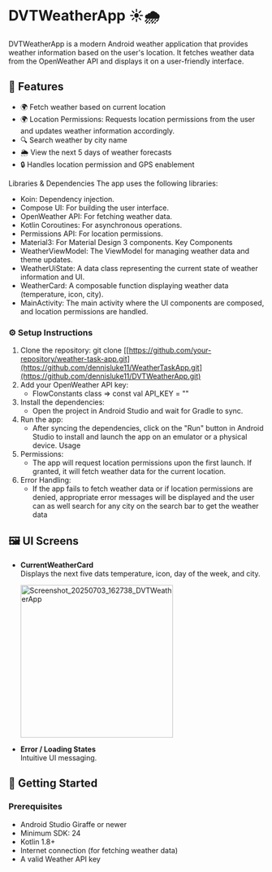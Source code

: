 # DVTWeatherApp ☀️🌧️

DVTWeatherApp is a modern Android weather application that provides weather information based on the user's location. It fetches weather data from the OpenWeather API and displays 
it on a user-friendly interface.

## 📱 Features

- 🌍 Fetch weather based on current location
- 🌍 Location Permissions: Requests location permissions from the user and updates weather information accordingly.
- 🔍 Search weather by city name
- 🌦️ View the next 5 days of weather forecasts
- 🔒 Handles location permission and GPS enablement

Libraries & Dependencies
The app uses the following libraries:
* Koin: Dependency injection.
* Compose UI: For building the user interface.
* OpenWeather API: For fetching weather data.
* Kotlin Coroutines: For asynchronous operations.
* Permissions API: For location permissions.
* Material3: For Material Design 3 components.
Key Components
* WeatherViewModel: The ViewModel for managing weather data and theme updates.
* WeatherUiState: A data class representing the current state of weather information and UI.
* WeatherCard: A composable function displaying weather data (temperature, icon, city).
* MainActivity: The main activity where the UI components are composed, and location permissions are handled.

### ⚙️ Setup Instructions

1. Clone the repository: git clone [[https://github.com/your-repository/weather-task-app.git](https://github.com/dennisluke11/WeatherTaskApp.git](https://github.com/dennisluke11/DVTWeatherApp.git)
2. Add your OpenWeather API key:
    * FlowConstants class => const val API_KEY = ""  
3. Install the dependencies:
    * Open the project in Android Studio and wait for Gradle to sync.
4. Run the app:
    * After syncing the dependencies, click on the "Run" button in Android Studio to install and launch the app on an emulator or a physical device.
Usage
1. Permissions:
    * The app will request location permissions upon the first launch. If granted, it will fetch weather data for the current location.
2. Error Handling:
    * If the app fails to fetch weather data or if location permissions are denied, appropriate error messages will be displayed and the user can as well search for any city on the search bar to get the weather data

## 🖼 UI Screens

- **CurrentWeatherCard**  
  Displays the next five dats temperature, icon, day of the week, and city.

  <img src="https://github.com/user-attachments/assets/43364faf-f20e-4405-8e65-a2376aad0b93" alt="Screenshot_20250703_162738_DVTWeatherApp" width="300"/>

- **Error / Loading States**  
  Intuitive UI messaging.

## 🚀 Getting Started

### Prerequisites

- Android Studio Giraffe or newer
- Minimum SDK: 24
- Kotlin 1.8+
- Internet connection (for fetching weather data)
- A valid Weather API key
